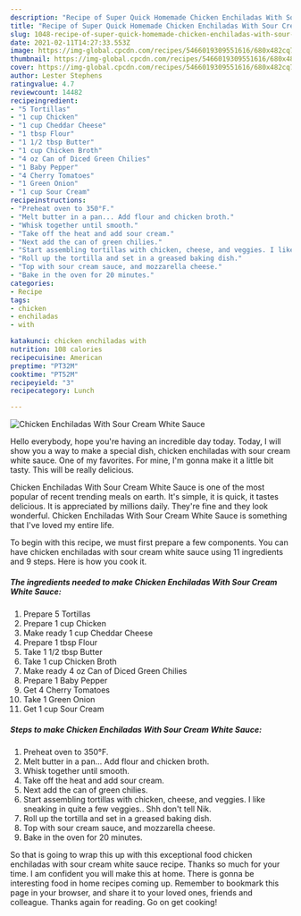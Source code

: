 ```yaml
---
description: "Recipe of Super Quick Homemade Chicken Enchiladas With Sour Cream White Sauce"
title: "Recipe of Super Quick Homemade Chicken Enchiladas With Sour Cream White Sauce"
slug: 1048-recipe-of-super-quick-homemade-chicken-enchiladas-with-sour-cream-white-sauce
date: 2021-02-11T14:27:33.553Z
image: https://img-global.cpcdn.com/recipes/5466019309551616/680x482cq70/chicken-enchiladas-with-sour-cream-white-sauce-recipe-main-photo.jpg
thumbnail: https://img-global.cpcdn.com/recipes/5466019309551616/680x482cq70/chicken-enchiladas-with-sour-cream-white-sauce-recipe-main-photo.jpg
cover: https://img-global.cpcdn.com/recipes/5466019309551616/680x482cq70/chicken-enchiladas-with-sour-cream-white-sauce-recipe-main-photo.jpg
author: Lester Stephens
ratingvalue: 4.7
reviewcount: 14482
recipeingredient:
- "5 Tortillas"
- "1 cup Chicken"
- "1 cup Cheddar Cheese"
- "1 tbsp Flour"
- "1 1/2 tbsp Butter"
- "1 cup Chicken Broth"
- "4 oz Can of Diced Green Chilies"
- "1 Baby Pepper"
- "4 Cherry Tomatoes"
- "1 Green Onion"
- "1 cup Sour Cream"
recipeinstructions:
- "Preheat oven to 350°F."
- "Melt butter in a pan... Add flour and chicken broth."
- "Whisk together until smooth."
- "Take off the heat and add sour cream."
- "Next add the can of green chilies."
- "Start assembling tortillas with chicken, cheese, and veggies. I like sneaking in quite a few veggies.. Shh don&#39;t tell Nik."
- "Roll up the tortilla and set in a greased baking dish."
- "Top with sour cream sauce, and mozzarella cheese."
- "Bake in the oven for 20 minutes."
categories:
- Recipe
tags:
- chicken
- enchiladas
- with

katakunci: chicken enchiladas with 
nutrition: 108 calories
recipecuisine: American
preptime: "PT32M"
cooktime: "PT52M"
recipeyield: "3"
recipecategory: Lunch

---
```



![Chicken Enchiladas With Sour Cream White Sauce](https://img-global.cpcdn.com/recipes/5466019309551616/680x482cq70/chicken-enchiladas-with-sour-cream-white-sauce-recipe-main-photo.jpg)

Hello everybody, hope you're having an incredible day today. Today, I will show you a way to make a special dish, chicken enchiladas with sour cream white sauce. One of my favorites. For mine, I'm gonna make it a little bit tasty. This will be really delicious.



Chicken Enchiladas With Sour Cream White Sauce is one of the most popular of recent trending meals on earth. It's simple, it is quick, it tastes delicious. It is appreciated by millions daily. They're fine and they look wonderful. Chicken Enchiladas With Sour Cream White Sauce is something that I've loved my entire life.


To begin with this recipe, we must first prepare a few components. You can have chicken enchiladas with sour cream white sauce using 11 ingredients and 9 steps. Here is how you cook it.

<!--inarticleads1-->

##### The ingredients needed to make Chicken Enchiladas With Sour Cream White Sauce:

1. Prepare 5 Tortillas
1. Prepare 1 cup Chicken
1. Make ready 1 cup Cheddar Cheese
1. Prepare 1 tbsp Flour
1. Take 1 1/2 tbsp Butter
1. Take 1 cup Chicken Broth
1. Make ready 4 oz Can of Diced Green Chilies
1. Prepare 1 Baby Pepper
1. Get 4 Cherry Tomatoes
1. Take 1 Green Onion
1. Get 1 cup Sour Cream




<!--inarticleads2-->

##### Steps to make Chicken Enchiladas With Sour Cream White Sauce:

1. Preheat oven to 350°F.
1. Melt butter in a pan... Add flour and chicken broth.
1. Whisk together until smooth.
1. Take off the heat and add sour cream.
1. Next add the can of green chilies.
1. Start assembling tortillas with chicken, cheese, and veggies. I like sneaking in quite a few veggies.. Shh don&#39;t tell Nik.
1. Roll up the tortilla and set in a greased baking dish.
1. Top with sour cream sauce, and mozzarella cheese.
1. Bake in the oven for 20 minutes.




So that is going to wrap this up with this exceptional food chicken enchiladas with sour cream white sauce recipe. Thanks so much for your time. I am confident you will make this at home. There is gonna be interesting food in home recipes coming up. Remember to bookmark this page in your browser, and share it to your loved ones, friends and colleague. Thanks again for reading. Go on get cooking!

